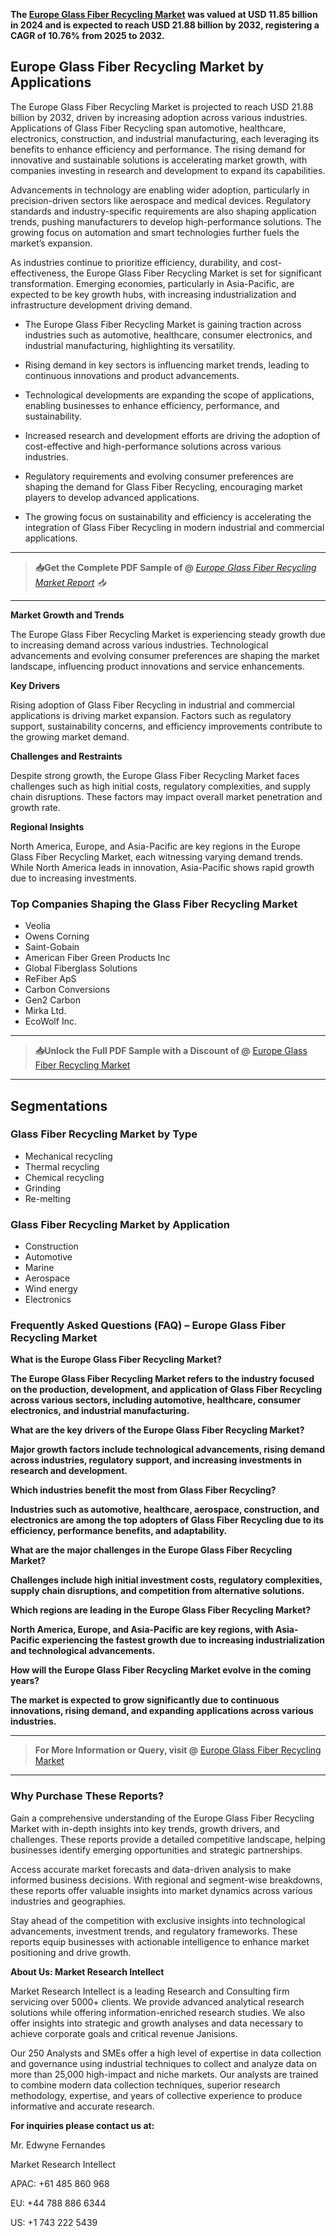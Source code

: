 <p><strong>The <a href="https://www.marketresearchintellect.com/download-sample/?rid=942326&amp;utm_source=Pulse-April-Europe&amp;utm_medium=852">Europe Glass Fiber Recycling Market</a> was valued at USD 11.85 billion in 2024 and is expected to reach USD 21.88 billion by 2032, registering a CAGR of 10.76% from 2025 to 2032.</strong></p><h2>Europe Glass Fiber Recycling Market by Applications&nbsp;</h2><p><p>The Europe Glass Fiber Recycling Market is projected to reach USD 21.88 billion by 2032, driven by increasing adoption across various industries. Applications of Glass Fiber Recycling span automotive, healthcare, electronics, construction, and industrial manufacturing, each leveraging its benefits to enhance efficiency and performance. The rising demand for innovative and sustainable solutions is accelerating market growth, with companies investing in research and development to expand its capabilities.</p><p>Advancements in technology are enabling wider adoption, particularly in precision-driven sectors like aerospace and medical devices. Regulatory standards and industry-specific requirements are also shaping application trends, pushing manufacturers to develop high-performance solutions. The growing focus on automation and smart technologies further fuels the market&rsquo;s expansion.</p><p>As industries continue to prioritize efficiency, durability, and cost-effectiveness, the Europe Glass Fiber Recycling Market is set for significant transformation. Emerging economies, particularly in Asia-Pacific, are expected to be key growth hubs, with increasing industrialization and infrastructure development driving demand.</p></p><ul><li><p>The Europe Glass Fiber Recycling Market is gaining traction across industries such as automotive, healthcare, consumer electronics, and industrial manufacturing, highlighting its versatility.</p></li><li><p>Rising demand in key sectors is influencing market trends, leading to continuous innovations and product advancements.</p></li><li><p>Technological developments are expanding the scope of applications, enabling businesses to enhance efficiency, performance, and sustainability.</p></li><li><p>Increased research and development efforts are driving the adoption of cost-effective and high-performance solutions across various industries.</p></li><li><p>Regulatory requirements and evolving consumer preferences are shaping the demand for Glass Fiber Recycling, encouraging market players to develop advanced applications.</p></li><li><p>The growing focus on sustainability and efficiency is accelerating the integration of Glass Fiber Recycling in modern industrial and commercial applications.</p></li></ul><hr /><blockquote><p><strong><span class="font-[700]">📥Get the Complete PDF Sample of @ </span></strong><em><span class="font-[700]"><a href="https://www.marketresearchintellect.com/download-sample/?rid=942326&amp;utm_source=Pulse-April-Europe&amp;utm_medium=852" target="_blank" data-tracking-control-name="article-ssr-frontend-pulse_little-text-block" data-tracking-will-navigate="" data-test-link="">Europe Glass Fiber Recycling Market Report</a>&nbsp;📥</span></em></p></blockquote><hr /><p class="" data-start="77" data-end="360"><strong data-start="77" data-end="105">Market Growth and Trends</strong></p><p class="" data-start="77" data-end="360">The Europe Glass Fiber Recycling Market is experiencing steady growth due to increasing demand across various industries. Technological advancements and evolving consumer preferences are shaping the market landscape, influencing product innovations and service enhancements.</p><p class="" data-start="362" data-end="606"><strong data-start="362" data-end="377">Key Drivers</strong></p><p class="" data-start="362" data-end="606">Rising adoption of Glass Fiber Recycling in industrial and commercial applications is driving market expansion. Factors such as regulatory support, sustainability concerns, and efficiency improvements contribute to the growing market demand.</p><p class="" data-start="608" data-end="849"><strong data-start="608" data-end="637">Challenges and Restraints</strong></p><p class="" data-start="608" data-end="849">Despite strong growth, the Europe Glass Fiber Recycling Market faces challenges such as high initial costs, regulatory complexities, and supply chain disruptions. These factors may impact overall market penetration and growth rate.</p><p class="" data-start="851" data-end="1095"><strong data-start="851" data-end="872">Regional Insights</strong></p><p class="" data-start="851" data-end="1095">North America, Europe, and Asia-Pacific are key regions in the Europe Glass Fiber Recycling Market, each witnessing varying demand trends. While North America leads in innovation, Asia-Pacific shows rapid growth due to increasing investments.</p><p><h3>Top Companies Shaping the Glass Fiber Recycling Market </h3><ul><li>Veolia</li><li> Owens Corning</li><li> Saint-Gobain</li><li> American Fiber Green Products Inc</li><li> Global Fiberglass Solutions</li><li> ReFiber ApS</li><li> Carbon Conversions</li><li> Gen2 Carbon</li><li> Mirka Ltd.</li><li> EcoWolf Inc.</li></ul></p><hr /><blockquote><p><strong>📥Unlock the Full PDF Sample with a Discount of @</strong> <a href="https://www.marketresearchintellect.com/ask-for-discount/?rid=942326&amp;utm_source=Pulse-April-Europe&amp;utm_medium=852">Europe Glass Fiber Recycling Market</a></p></blockquote><hr /><p><h2>Segmentations</h2><h3>Glass Fiber Recycling Market by Type</h3><ul><li>Mechanical recycling</li><li> Thermal recycling</li><li> Chemical recycling</li><li> Grinding</li><li> Re-melting</li></ul><h3>Glass Fiber Recycling Market by Application</h3><ul><li>Construction</li><li> Automotive</li><li> Marine</li><li> Aerospace</li><li> Wind energy</li><li> Electronics</li></ul></p><h3><strong>Frequently Asked Questions (FAQ) &ndash; Europe Glass Fiber Recycling Market</strong></h3><p><strong>What is the Europe Glass Fiber Recycling Market?</strong></p><p><strong>The Europe Glass Fiber Recycling Market refers to the industry focused on the production, development, and application of Glass Fiber Recycling across various sectors, including automotive, healthcare, consumer electronics, and industrial manufacturing.</strong></p><p><strong>What are the key drivers of the Europe Glass Fiber Recycling Market?</strong></p><p><strong>Major growth factors include technological advancements, rising demand across industries, regulatory support, and increasing investments in research and development.</strong></p><p><strong>Which industries benefit the most from Glass Fiber Recycling?</strong></p><p><strong>Industries such as automotive, healthcare, aerospace, construction, and electronics are among the top adopters of Glass Fiber Recycling due to its efficiency, performance benefits, and adaptability.</strong></p><p><strong>What are the major challenges in the Europe Glass Fiber Recycling Market?</strong></p><p><strong>Challenges include high initial investment costs, regulatory complexities, supply chain disruptions, and competition from alternative solutions.</strong></p><p><strong>Which regions are leading in the Europe Glass Fiber Recycling Market?</strong></p><p><strong>North America, Europe, and Asia-Pacific are key regions, with Asia-Pacific experiencing the fastest growth due to increasing industrialization and technological advancements.</strong></p><p><strong>How will the Europe Glass Fiber Recycling Market evolve in the coming years?</strong></p><p><strong>The market is expected to grow significantly due to continuous innovations, rising demand, and expanding applications across various industries.</strong></p><hr /><blockquote><p><span class="font-[700]"><strong>For More Information or Query, visit&nbsp;@</strong>&nbsp;</span><span class="font-[700]"><a href="https://www.marketresearchintellect.com/product/global-glass-fiber-recycling-market/?utm_source=Linkedin&utm_medium=852" target="_blank" data-tracking-control-name="article-ssr-frontend-pulse_little-text-block" data-tracking-will-navigate="" data-test-link="">Europe Glass Fiber Recycling Market</a></span></p></blockquote><hr /><h3><strong data-start="0" data-end="31">Why Purchase These Reports?</strong></h3><p class="" data-start="35" data-end="297">Gain a comprehensive understanding of the Europe Glass Fiber Recycling Market with in-depth insights into key trends, growth drivers, and challenges. These reports provide a detailed competitive landscape, helping businesses identify emerging opportunities and strategic partnerships.</p><p class="" data-start="299" data-end="540">Access accurate market forecasts and data-driven analysis to make informed business decisions. With regional and segment-wise breakdowns, these reports offer valuable insights into market dynamics across various industries and geographies.</p><p class="" data-start="542" data-end="784">Stay ahead of the competition with exclusive insights into technological advancements, investment trends, and regulatory frameworks. These reports equip businesses with actionable intelligence to enhance market positioning and drive growth.</p><p><strong><span class="font-[700]">About Us: Market Research Intellect</span></strong></p><p><span class="">Market Research Intellect is a leading Research and Consulting firm servicing over 5000+ clients. We provide advanced analytical research solutions while offering information-enriched research studies.&nbsp;</span>We also offer insights into strategic and growth analyses and data necessary to achieve corporate goals and critical revenue Janisions.</p><p><span class="">Our 250 Analysts and SMEs offer a high level of expertise in data collection and governance using industrial techniques to collect and analyze data on more than 25,000 high-impact and niche markets. Our analysts are trained to combine modern data collection techniques, superior research methodology, expertise, and years of collective experience to produce informative and accurate research.</span></p><p><strong>For inquiries please contact us at:</strong></p><p>Mr. Edwyne Fernandes</p><p>Market Research Intellect</p><p>APAC: +61 485 860 968</p><p>EU: +44 788 886 6344</p><p>US: +1 743 222 5439</p>